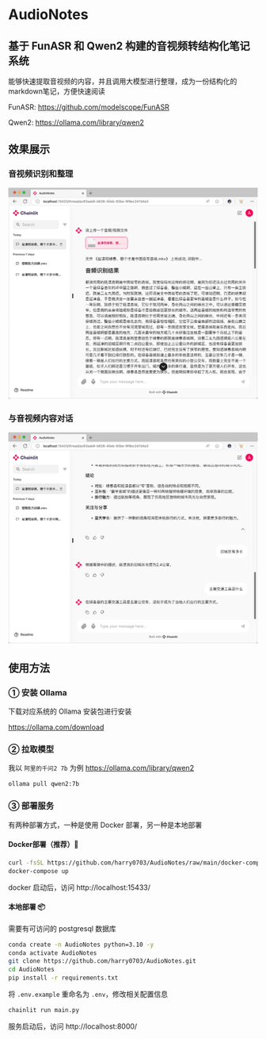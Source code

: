 # AudioNotes

## 基于 FunASR 和 Qwen2 构建的音视频转结构化笔记系统

能够快速提取音视频的内容，并且调用大模型进行整理，成为一份结构化的markdown笔记，方便快速阅读

FunASR: https://github.com/modelscope/FunASR

Qwen2: https://ollama.com/library/qwen2

## 效果展示

### 音视频识别和整理

![image](docs/1.jpg)

### 与音视频内容对话

![image](docs/2.jpg)

## 使用方法

### ① 安装 Ollama

下载对应系统的 Ollama 安装包进行安装

https://ollama.com/download

### ② 拉取模型

我以 `阿里的千问2 7b` 为例 https://ollama.com/library/qwen2

```bash
ollama pull qwen2:7b
```

### ③ 部署服务

有两种部署方式，一种是使用 Docker 部署，另一种是本地部署

#### Docker部署（推荐）🐳

```bash
curl -fsSL https://github.com/harry0703/AudioNotes/raw/main/docker-compose.yml -o docker-compose.yml
docker-compose up
```
docker 启动后，访问 http://localhost:15433/

#### 本地部署 📦

需要有可访问的 postgresql 数据库

```bash
conda create -n AudioNotes python=3.10 -y
conda activate AudioNotes
git clone https://github.com/harry0703/AudioNotes.git
cd AudioNotes
pip install -r requirements.txt
```

将 `.env.example` 重命名为 `.env`，修改相关配置信息

```bash
chainlit run main.py
```
服务启动后，访问 http://localhost:8000/
